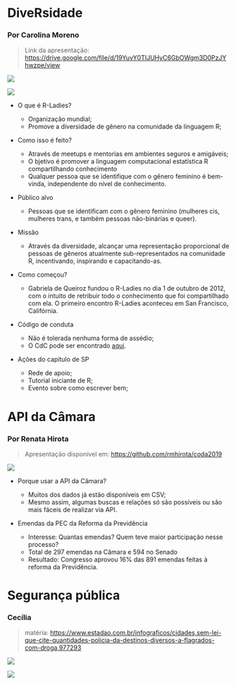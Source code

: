 # DiveRsidade 

### Por Carolina Moreno

> Link da apresentação: https://drive.google.com/file/d/19YuvY0TIJUHyC6GbOWgm3D0PzJYhwzpe/view  

![](https://i.imgur.com/ElVqnwH.jpg)  

![](https://i.imgur.com/4xuIGZ2.jpg)  


- O que é R-Ladies?
    - Organização mundial;
    - Promove a diversidade de gênero na comunidade da linguagem R;

- Como isso é feito?
    - Através de meetups e mentorias em ambientes seguros e amigáveis;
    - O bjetivo é promover a linguagem computacional estatística R compartilhando conhecimento
    - Qualquer pessoa que se identifique com o gênero feminino é bem-vinda, independente do nível de conhecimento.

- Público alvo
    - Pessoas que se identificam com o gênero feminino (mulheres cis, mulheres trans, e também pessoas não-binárias e queer).

- Missão
    - Através da diversidade, alcançar uma representação proporcional de pessoas de gêneros atualmente sub-representados na comunidade R, incentivando, inspirando e capacitando-as.

- Como começou?
    - Gabriela de Queiroz fundou o R-Ladies no dia 1 de outubro de 2012, com o intuito de retribuir todo o conhecimento que foi compartilhado com ela. O primeiro encontro R-Ladies aconteceu em San Francisco, Califórnia. 

- Código de conduta
    -  Não é tolerada nenhuma forma de assédio;
    - O CdC pode ser encontrado [aqui](https://github.com/rladies/starter-kit/wiki/Code-of-Conduct#portuguese).

- Ações do capítulo de SP
    - Rede de apoio;
    - Tutorial iniciante de R;
    - Evento sobre como escrever bem;  



# API da Câmara

### Por Renata Hirota

> Apresentação disponível em: https://github.com/rmhirota/coda2019

![](https://i.imgur.com/4IoeXIk.jpg)


- Porque usar a API da Câmara?
    - Muitos dos dados já estão disponíveis em CSV;
    - Mesmo assim, algumas buscas e relações só são possíveis ou são mais fáceis de realizar via API.

- Emendas da PEC da Reforma da Previdência
    - Interesse: Quantas emendas? Quem teve maior participação nesse processo?
    - Total de 297 emendas na Câmara e 594 no Senado
    - Resultado: Congresso aprovou 16% das 891 emendas feitas à reforma da Previdência.   


# Segurança pública 

### Cecília

>matéria: https://www.estadao.com.br/infograficos/cidades,sem-lei-que-cite-quantidades-policia-da-destinos-diversos-a-flagrados-com-droga,977293

![](https://i.imgur.com/cDwtxAX.jpg)  

![](https://i.imgur.com/2GRm2JX.jpg)





